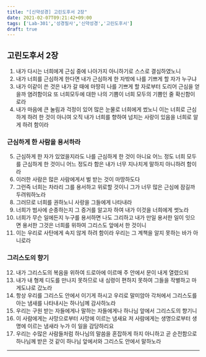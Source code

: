 ```yaml
---
title: "[신약성경] 고린도후서 2장"
date: 2021-02-07T09:21:42+09:00
tags: ['Lab-301','성경필사','신약성경','고린도후서']
draft: true
---
```

## 고린도후서 2장
1. 내가 다시는 너희에게 근심 중에 나아가지 아니하기로 스스로 결심하였노니
2. 내가 너희를 근심하게 한다면 내가 근심하게 한 자밖에 나를 기쁘게 할 자가 누구냐
3. 내가 이같이 쓴 것은 내가 갈 때에 마땅히 나를 기쁘게 할 자로부터 도리어 근심을 얻을까 염려함이요 또 너희모두에 대한 나의 기쁨이 너희 모두의 기쁨인 줄 확신함이로라
4. 내가 마음에 큰 눌림과 걱정이 있어 많은 눈물로 너희에게 썼노니 이는 너희로 근심하게 하려 한 것이 아니여 오직 내가 너희를 향하여 넘치는 사랑이 있음을 너희로 알게 하려 함이라
### 근심하게 한 사람을 용서하라
5. 근심하게 한 자가 있었을지라도 나를 근심하게 한 것이 아니요 어느 정도 너희 모두를 근심하게 한 것이니 어느 정도라 함은 내가 너무 지나치게 말하지 아니하려 함이라
6. 이러한 사람은 많은 사람에게서 벌 받는 것이 마땅하도다
7. 그런즉 너희는 차라리 그를 용서하고 위로할 것이니 그가 너무 많은 근심에 잠길까 두려워하노라
8. 그러므로 너희를 권하노니 사랑을 그들에게 나타내라
9. 너희가 범사에 순종하는지 그 증거를 알고자 하여 내가 이것을 너희에게 썻노라
10. 너희가 무슨 일에든지 누구를 용서하면 나도 그리하고 내가 만일 용서한 일이 잇으면 용서한 그것은 너희를 위하여 그리스도 앞에서 한 것이니
11. 이는 우리로 사탄에게 속지 않게 하려 함이라 우리는 그 계책을 알지 못하는 바가 아니로라
### 그리스도의 향기
12. 내가 그리스도의 복음을 위하여 드로아에 이르매 주 안에서 문이 내게 열렸으되
13. 내가 내 형제 디도를 만나지 못하므로 내 심령이 편하지 못하여 그들을 작별하고 마게도냐로 갔노라
14. 항상 우리를 그리스도 안에서 이기게 하시고 우리로 말미암아 각처에서 그리스도를 아는 냄새를 나타내시는 하나님께 감사하노라
15. 우리는 구원 받는 자들에게나 말하는 자들에게나 하나님 앞에서 그리스도의 향기니
16. 이 사람에게는 사망으로부터 사망에 이르는 냄새요 저 사람에게는 생명으로부터 생명에 이르는 냄새라 누가 이 일을 감당하리요
17. 우리는 수많은 사람들처럼 하나님의 말씀을 혼잡하게 하지 아니하고 곧 순전함으로 하나님께 받은 것 같이 하나님 앞에서와 그리스도 안에서 말하노라
***

